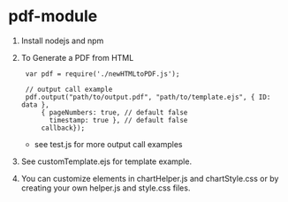 # pdf-module

1. Install nodejs and npm

2. To Generate a PDF from HTML 
    
        var pdf = require('./newHTMLtoPDF.js');

        // output call example
    	pdf.output("path/to/output.pdf", "path/to/template.ejs", { ID: data }, 
            { pageNumbers: true, // default false
              timestamp: true }, // default false
            callback});
        
    * see test.js for more output call examples
  
3. See customTemplate.ejs for template example.

4. You can customize elements in chartHelper.js and chartStyle.css or by creating your own helper.js and style.css files.
